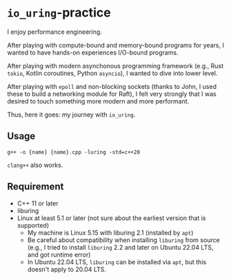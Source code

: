 # `io_uring`-practice
I enjoy performance engineering.

After playing with compute-bound and memory-bound programs for years, I wanted to have hands-on experiences I/O-bound programs.

After playing with modern asynchonous programming framework (e.g., Rust `tokio`, Kotlin coroutines, Python `asyncio`), I wanted to dive into lower level.

After playing with `epoll` and non-blocking sockets (thanks to John, I used these to build a networking module for Raft), I felt very strongly that I was desired to touch something more modern and more performant.

Thus, here it goes: my journey with `io_uring`.

## Usage
```
g++ -o {name} {name}.cpp -luring -std=c++20
```
`clang++` also works.

## Requirement
- C++ 11 or later
- liburing
- Linux at least 5.1 or later (not sure about the earliest version that is supported)
  - My machine is Linux 5.15 with liburing 2.1 (installed by `apt`)
  - Be careful about compatibility when installing `liburing` from source (e.g., I tried to install `liburing` 2.2 and later on Ubuntu 22.04 LTS, and got runtime error)
  - In Ubuntu 22.04 LTS, `liburing` can be installed via `apt`, but this doesn't apply to 20.04 LTS.
